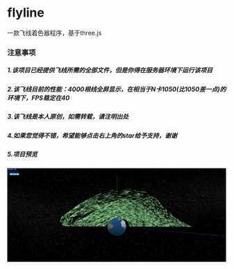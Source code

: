 # flyline
一款飞线着色器程序，基于three.js

### 注意事项

##### 1.该项目已经提供飞线所需的全部文件，但是你得在服务器环境下运行该项目

##### 2.该飞线目前的性能：4000根线全屏显示，在相当于N卡1050(比1050差一点)的环境下，FPS稳定在40

##### 3.该飞线是本人原创，如需转载，请注明出处

##### 4.如果您觉得不错，希望能够点击右上角的star给予支持，谢谢

##### 5.项目预览

![avatar](/texture/flyline.png)

